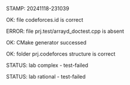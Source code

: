 STAMP: 20241118-231039
OK: file codeforces.id is correct
ERROR: file prj.test/arrayd_doctest.cpp is absent
OK: CMake generator successed
OK: folder prj.codeforces structure is correct
STATUS: lab complex - test-failed
STATUS: lab rational - test-failed
